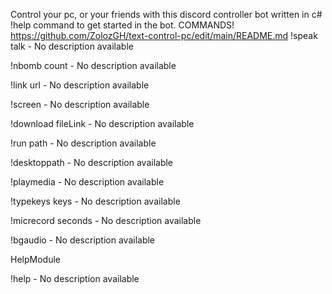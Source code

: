 Control your pc, or your friends with this discord controller bot written in c# !help command to get started in the bot.
COMMANDS!
https://github.com/ZolozGH/text-control-pc/edit/main/README.md
!speak talk - No description available

!nbomb count - No description available

!link url - No description available

!screen  - No description available

!download fileLink - No description available

!run path - No description available

!desktoppath  - No description available

!playmedia  - No description available

!typekeys keys - No description available

!micrecord seconds - No description available

!bgaudio  - No description available

HelpModule

!help  - No description available
